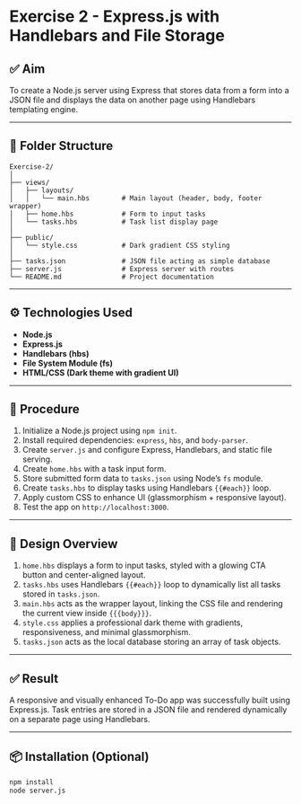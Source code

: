 # Exercise 2 - Express.js with Handlebars and File Storage

## ✅ Aim

To create a Node.js server using Express that stores data from a form into a JSON file and displays the data on another page using Handlebars templating engine.

---

## 📁 Folder Structure

```
Exercise-2/
│
├── views/
│   ├── layouts/
│   │   └── main.hbs        # Main layout (header, body, footer wrapper)
│   ├── home.hbs            # Form to input tasks
│   └── tasks.hbs           # Task list display page
│
├── public/
│   └── style.css           # Dark gradient CSS styling
│
├── tasks.json              # JSON file acting as simple database
├── server.js               # Express server with routes
└── README.md               # Project documentation
```

---

## ⚙️ Technologies Used

- **Node.js**
- **Express.js**
- **Handlebars (hbs)**
- **File System Module (fs)**
- **HTML/CSS (Dark theme with gradient UI)**

---

## 🚀 Procedure

1. Initialize a Node.js project using `npm init`.
2. Install required dependencies: `express`, `hbs`, and `body-parser`.
3. Create `server.js` and configure Express, Handlebars, and static file serving.
4. Create `home.hbs` with a task input form.
5. Store submitted form data to `tasks.json` using Node’s `fs` module.
6. Create `tasks.hbs` to display tasks using Handlebars `{{#each}}` loop.
7. Apply custom CSS to enhance UI (glassmorphism + responsive layout).
8. Test the app on `http://localhost:3000`.

---

## 🎨 Design Overview

1. `home.hbs` displays a form to input tasks, styled with a glowing CTA button and center-aligned layout.
2. `tasks.hbs` uses Handlebars `{{#each}}` loop to dynamically list all tasks stored in `tasks.json`.
3. `main.hbs` acts as the wrapper layout, linking the CSS file and rendering the current view inside `{{{body}}}`.
4. `style.css` applies a professional dark theme with gradients, responsiveness, and minimal glassmorphism.
5. `tasks.json` acts as the local database storing an array of task objects.

---

## ✅ Result

A responsive and visually enhanced To-Do app was successfully built using Express.js. Task entries are stored in a JSON file and rendered dynamically on a separate page using Handlebars.

---


## 📦 Installation (Optional)

```bash
npm install
node server.js
